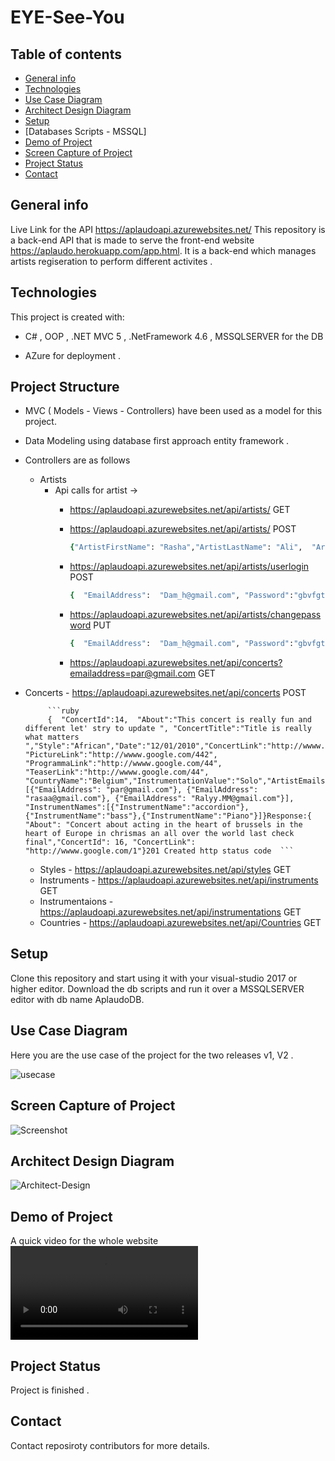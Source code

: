 # EYE-See-You

## Table of contents

- [General info](#general-info)
- [Technologies](#technologies)
- [Use Case Diagram](#usecase)
- [Architect Design Diagram](#architect)
- [Setup](#setup)
- [Databases Scripts - MSSQL]
- [Demo of Project](#demo)
- [Screen Capture of Project](#screen-capture-of-project)
- [Project Status](#project-status)
- [Contact](#contact)

## General info

 Live Link for the API  https://aplaudoapi.azurewebsites.net/
 This repository is a back-end API that is made to serve the front-end website https://aplaudo.herokuapp.com/app.html.
 It is a back-end which manages artists regiseration to perform different activites .

## Technologies

 This project is created with:

- C# , OOP , .NET MVC 5 , .NetFramework 4.6 , MSSQLSERVER for the DB 

- AZure for deployment .

## Project Structure 
   
   - MVC ( Models - Views - Controllers) have been used as a model for this project.
   - Data Modeling using database first approach entity framework .
   - Controllers are as follows 
     - Artists
        - Api calls for artist ->
           - https://aplaudoapi.azurewebsites.net/api/artists/    GET
           - https://aplaudoapi.azurewebsites.net/api/artists/   POST
             
               ```ruby
               {"ArtistFirstName": "Rasha","ArtistLastName": "Ali",  "ArtistNickName": "Rasha", "EmailAddress":  "Rashaali@gmail.com", "Password": "123456", "Bio":"Here is my Bio","PhotoLink":"http://wwww.google.com/2","Spotify":"sot",  "YouTube":"http://wwww.google.com/2","iTunes":"tunes","SoundCloud":"sound", "WebSite":"http://wwww.google.com/2", "LinkedIn":"http://wwww.google.com/linkedin","CountryName":"Belgium","StyleNames": [ { "StyleName":"Asian"}, {"StyleName": "African"} ], "InstrumentNames": [ { "InstrumentName":"accordion"},{ "InstrumentName": "bass"},{ "InstrumentName": "Piano"}] }    *Success : Response http status code : 201 created -- Response body :  "Your account is created successfully."Already registered Response http status code : 302 Found-- ""You have already created an account."*  ```
             
            - https://aplaudoapi.azurewebsites.net/api/artists/userlogin   POST
             
                 ```ruby 
              {  "EmailAddress":  "Dam_h@gmail.com", "Password":"gbvfgt5#hhd"} *"Failed :  404 not found "Wrong user credentials."Success : 200 ok"* ```
            
            - https://aplaudoapi.azurewebsites.net/api/artists/changepassword  PUT
            
                 ```ruby
              {  "EmailAddress":  "Dam_h@gmail.com", "Password":"gbvfgt5#hhd"} *"Failed :  404 not found "Wrong user credentials."Success : 200 ok"* ```
            
            - https://aplaudoapi.azurewebsites.net/api/concerts?emailaddress=par@gmail.com GET
            
  - Concerts 
            - https://aplaudoapi.azurewebsites.net/api/concerts  POST 
             
             ```ruby
             {  "ConcertId":14,  "About":"This concert is really fun and different let' stry to update ", "ConcertTitle":"Title is really what matters ","Style":"African","Date":"12/01/2010","ConcertLink":"http://wwww.google.com/44", "PictureLink":"http://wwww.google.com/442", "ProgrammaLink":"http://wwww.google.com/44", "TeaserLink":"http://wwww.google.com/44", "CountryName":"Belgium","InstrumentationValue":"Solo","ArtistEmails": [{"EmailAddress": "par@gmail.com"}, {"EmailAddress": "rasaa@gmail.com"}, {"EmailAddress": "Ralyy.MM@gmail.com"}], "InstrumentNames":[{"InstrumentName":"accordion"},{"InstrumentName":"bass"},{"InstrumentName":"Piano"}]}Response:{ "About": "Concert about acting in the heart of brussels in the heart of Europe in chrismas an all over the world last check final","ConcertId": 16, "ConcertLink": "http://wwww.google.com/1"}201 Created http status code  ```
             
             
    - Styles
           - https://aplaudoapi.azurewebsites.net/api/styles GET
    - Instruments
           - https://aplaudoapi.azurewebsites.net/api/instruments  GET
    - Instrumentaions
           - https://aplaudoapi.azurewebsites.net/api/instrumentations  GET
    - Countries 
           - https://aplaudoapi.azurewebsites.net/api/Countries GET
   
## Setup

Clone this repository and start using it with your visual-studio 2017 or higher editor.
Download the db scripts and run it over a MSSQLSERVER editor with db name AplaudoDB.

## Use Case Diagram

 Here you are the use case of the project for the two releases v1, V2 .

![usecase](https://github.com/Rashaali84/AplaudoApi/blob/master/aplaudi%20api%20use%20case.png)

## Screen Capture of Project

![Screenshot](https://github.com/Rashaali84/Eye-See-You/blob/master/eye%20see%20you.png)

## Architect Design Diagram
![Architect-Design](https://github.com/Rashaali84/Eye-See-You/blob/master/Architect%20Design.png)

## Demo of Project
A quick video for the whole website
![Video-Demo](https://github.com/Rashaali84/Eye-See-You/blob/master/WebSite%20Demo.mp4)

## Project Status

Project is finished .

## Contact
Contact reposiroty contributors for more details.
